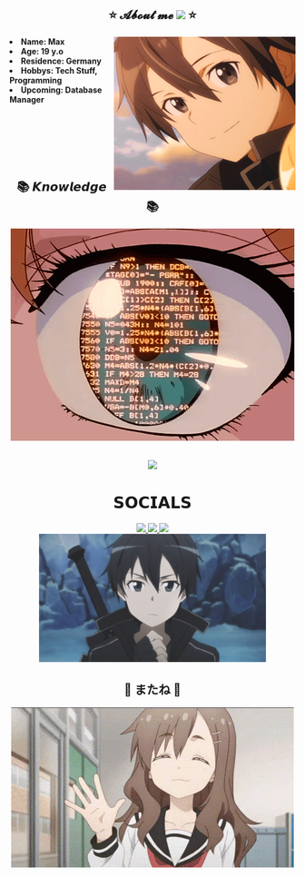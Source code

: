 <div>
<h2 align="center">⭐ 𝓐𝓫𝓸𝓾𝓽 𝓶𝓮  <img src="https://raw.githubusercontent.com/innng/innng/master/assets/kyubey.gif" height="40"/> ⭐</h2>
<div align="center">
  <img src="assets/Kirito.gif" height="270" width="320" align="right">
</div>
<div align="left">
  <li><b>Name: Max</b></li>
  <li><b>Age: 19 y.o</b></li>
  <li><b>Residence: Germany</b></li>
  <li><b>Hobbys: Tech Stuff, Programming</b></li>
  <li><b>Upcoming: Database Manager</b></li>
  <br><br>
  <br><br><br><br>
</div>

<div align="center">
    <h2>📚 𝙆𝙣𝙤𝙬𝙡𝙚𝙙𝙜𝙚 📚</h2>
</div>
<div align="center">
    <img src="assets/Knowledge.gif" alt="Knowledge">
     <br><br>
</div>

<div>
<p align="center">
  <a href="https://skillicons.dev">
    <img src="https://skillicons.dev/icons?i=java,powershell" />
  </a>
</p>
</div>

<h1 align="center">𝗦𝗢𝗖𝗜𝗔𝗟𝗦</h1>
<div align="center">
  <a href="https://www.linkedin.com/in/maximilian-wolf-89532a28b/">
  <img src="https://img.shields.io/badge/LinkedIn-0077B5?style=for-the-badge&logo=linkedin&logoColor=white" target="_blank" rel="noopener noreferrer">
  </a>
  <a href="https://github.com/Melone145">
  <img src="https://img.shields.io/badge/-GitHub-181717?style=for-the-badge&logo=GitHub&logoColor=white'" target="_blank" rel="noopener noreferrer">
  </a>
  <a href="https://discord.com/users/346693214570283009" >
  <img src="https://img.shields.io/badge/Discord-7289DA?style=for-the-badge&logo=discord&logoColor=white" target="_blank" rel="noopener noreferrer">
  </a>
  <br>
  <img src=assets/SAO.gif width="400" height="auto">
</div>

<h2 align="center">👋 またね 👋</h2>
<div align="center">
  <img src="assets/hi_goodbye.gif"/>
